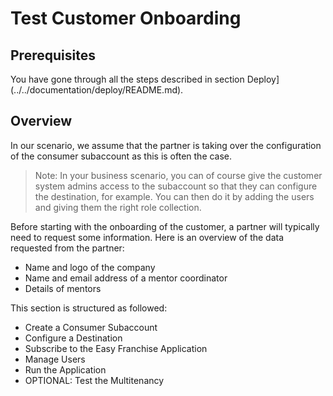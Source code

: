 # Test Customer Onboarding

## Prerequisites

You have gone through all the steps described in section Deploy](../../documentation/deploy/README.md).

## Overview

In our scenario, we assume that the partner is taking over the configuration of the consumer subaccount as this is often the case.
> Note: In your business scenario, you can of course give the customer system admins access to the subaccount so that they can configure the destination, for example. You can then do it by adding the users and giving them the right role collection.

Before starting with the onboarding of the customer, a partner will typically need to request some information. Here is an overview of the data requested from the partner:
* Name and logo of the company
* Name and email address of a mentor coordinator
* Details of mentors

This section is structured as followed:
* Create a Consumer Subaccount
* Configure a Destination
* Subscribe to the Easy Franchise Application
* Manage Users
* Run the Application
* OPTIONAL: Test the Multitenancy